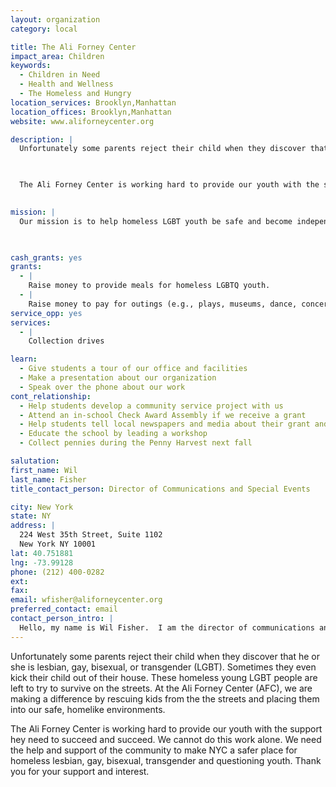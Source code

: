 ```yaml
---
layout: organization
category: local

title: The Ali Forney Center 
impact_area: Children
keywords: 
  - Children in Need
  - Health and Wellness
  - The Homeless and Hungry
location_services: Brooklyn,Manhattan
location_offices: Brooklyn,Manhattan
website: www.aliforneycenter.org

description: |
  Unfortunately some parents reject their child when they discover that he or she is lesbian, gay, bisexual, or transgender (LGBT). Sometimes they even kick their child out of their house. These homeless young  LGBT people are left to try to survive on the streets. At the Ali Forney Center (AFC), we are making a difference by rescuing kids from the  the streets and placing them into our safe, homelike environments.

  

  The Ali Forney Center is working hard to provide our youth with the support hey need to succeed and succeed. We cannot do this work alone. We need the help and support of the community to make NYC a safer place for homeless lesbian, gay, bisexual, transgender and questioning youth. Thank you for your support and interest.

  
mission: |
  Our mission is to help homeless LGBT youth be safe and become independent as they move from adolescence to adulthood

  

cash_grants: yes
grants: 
  - |
    Raise money to provide meals for homeless LGBTQ youth.  
  - |
    Raise money to pay for outings (e.g., plays, museums, dance, concerts and other cultural events) for our homeless youth.  
service_opp: yes
services: 
  - |
    Collection drives  

learn: 
  - Give students a tour of our office and facilities
  - Make a presentation about our organization
  - Speak over the phone about our work
cont_relationship: 
  - Help students develop a community service project with us
  - Attend an in-school Check Award Assembly if we receive a grant
  - Help students tell local newspapers and media about their grant and/or project with us
  - Educate the school by leading a workshop
  - Collect pennies during the Penny Harvest next fall

salutation: 
first_name: Wil 
last_name: Fisher 
title_contact_person: Director of Communications and Special Events 

city: New York
state: NY
address: |
  224 West 35th Street, Suite 1102  
  New York NY 10001
lat: 40.751881
lng: -73.99128
phone: (212) 400-0282
ext: 
fax: 
email: wfisher@aliforneycenter.org 
preferred_contact: email
contact_person_intro: |
  Hello, my name is Wil Fisher.  I am the director of communications and special events and handle all of the media inquiries, special events and donations for the Ali Forney Center.  I have not worked with Common Cents schools before and I have been at The Ali Forney Center for 2 years.
---
```

Unfortunately some parents reject their child when they discover that he or she is lesbian, gay, bisexual, or transgender (LGBT). Sometimes they even kick their child out of their house. These homeless young  LGBT people are left to try to survive on the streets. At the Ali Forney Center (AFC), we are making a difference by rescuing kids from the  the streets and placing them into our safe, homelike environments.



The Ali Forney Center is working hard to provide our youth with the support hey need to succeed and succeed. We cannot do this work alone. We need the help and support of the community to make NYC a safer place for homeless lesbian, gay, bisexual, transgender and questioning youth. Thank you for your support and interest.

